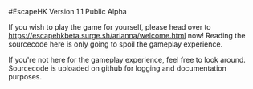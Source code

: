 #EscapeHK Version 1.1 Public Alpha

If you wish to play the game for yourself, please head over to https://escapehkbeta.surge.sh/arianna/welcome.html now!
Reading the sourcecode here is only going to spoil the gameplay experience.

If you're not here for the gameplay experience, feel free to look around.
Sourcecode is uploaded on github for logging and documentation purposes.
